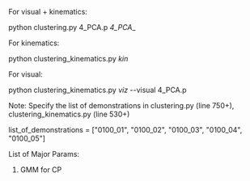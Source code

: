 For visual + kinematics:

python clustering.py 4_PCA.p _4_PCA__

For kinematics:

python clustering_kinematics.py _kin_

For visual:

python clustering_kinematics.py _viz_ --visual 4_PCA.p


Note:
Specify the list of demonstrations in clustering.py (line 750+), clustering_kinematics.py (line 530+)

list_of_demonstrations = ["0100_01", "0100_02", "0100_03", "0100_04", "0100_05"]


List of Major Params: 
1. GMM for CP